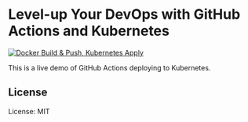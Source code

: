 Level-up Your DevOps with GitHub Actions and Kubernetes
=======================================================

[![Docker Build & Push, Kubernetes Apply](https://github.com/robrich/levelup-devops-github-actions-kubernetes/actions/workflows/docker-kubernetes.yaml/badge.svg)](https://github.com/robrich/levelup-devops-github-actions-kubernetes/actions/workflows/docker-kubernetes.yaml)

This is a live demo of GitHub Actions deploying to Kubernetes.

License
-------

License: MIT